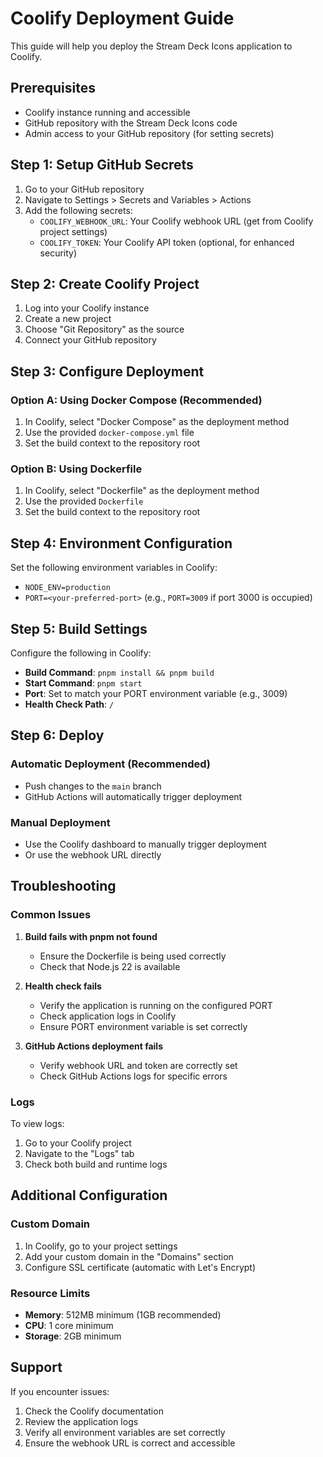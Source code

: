 # Coolify Deployment Guide

This guide will help you deploy the Stream Deck Icons application to Coolify.

## Prerequisites

- Coolify instance running and accessible
- GitHub repository with the Stream Deck Icons code
- Admin access to your GitHub repository (for setting secrets)

## Step 1: Setup GitHub Secrets

1. Go to your GitHub repository
2. Navigate to Settings > Secrets and Variables > Actions
3. Add the following secrets:
   - `COOLIFY_WEBHOOK_URL`: Your Coolify webhook URL (get from Coolify project settings)
   - `COOLIFY_TOKEN`: Your Coolify API token (optional, for enhanced security)

## Step 2: Create Coolify Project

1. Log into your Coolify instance
2. Create a new project
3. Choose "Git Repository" as the source
4. Connect your GitHub repository

## Step 3: Configure Deployment

### Option A: Using Docker Compose (Recommended)
1. In Coolify, select "Docker Compose" as the deployment method
2. Use the provided `docker-compose.yml` file
3. Set the build context to the repository root

### Option B: Using Dockerfile
1. In Coolify, select "Dockerfile" as the deployment method
2. Use the provided `Dockerfile`
3. Set the build context to the repository root

## Step 4: Environment Configuration

Set the following environment variables in Coolify:
- `NODE_ENV=production`
- `PORT=<your-preferred-port>` (e.g., `PORT=3009` if port 3000 is occupied)

## Step 5: Build Settings

Configure the following in Coolify:
- **Build Command**: `pnpm install && pnpm build`
- **Start Command**: `pnpm start`
- **Port**: Set to match your PORT environment variable (e.g., 3009)
- **Health Check Path**: `/`

## Step 6: Deploy

### Automatic Deployment (Recommended)
- Push changes to the `main` branch
- GitHub Actions will automatically trigger deployment

### Manual Deployment
- Use the Coolify dashboard to manually trigger deployment
- Or use the webhook URL directly

## Troubleshooting

### Common Issues

1. **Build fails with pnpm not found**
   - Ensure the Dockerfile is being used correctly
   - Check that Node.js 22 is available

2. **Health check fails**
   - Verify the application is running on the configured PORT
   - Check application logs in Coolify
   - Ensure PORT environment variable is set correctly

3. **GitHub Actions deployment fails**
   - Verify webhook URL and token are correctly set
   - Check GitHub Actions logs for specific errors

### Logs

To view logs:
1. Go to your Coolify project
2. Navigate to the "Logs" tab
3. Check both build and runtime logs

## Additional Configuration

### Custom Domain
1. In Coolify, go to your project settings
2. Add your custom domain in the "Domains" section
3. Configure SSL certificate (automatic with Let's Encrypt)

### Resource Limits
- **Memory**: 512MB minimum (1GB recommended)
- **CPU**: 1 core minimum
- **Storage**: 2GB minimum

## Support

If you encounter issues:
1. Check the Coolify documentation
2. Review the application logs
3. Verify all environment variables are set correctly
4. Ensure the webhook URL is correct and accessible